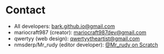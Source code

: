 # Contact
- All developers: bark.github.io@gmail.com
- mariocraft987 (creator): mariocraft987dev@gmail.com
- qwertyy (web design): qwertyytheartist@gmail.com
- nmsderp/Mr_rudy (editor developer): <a href="https://scratch.mit.edu/users/Mr_rudy/">@Mr_rudy on Scratch

<!-- add your display name, email and main skill here so ppl can contact you -->
